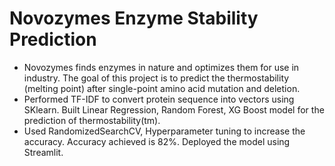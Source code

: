 # Novozymes Enzyme Stability Prediction

* Novozymes finds enzymes in nature and optimizes them for use in industry. The goal of this project is to predict the thermostability (melting point) after single-point amino acid mutation and deletion.
* Performed TF-IDF to convert protein sequence into vectors using SKlearn. Built Linear Regression, Random Forest, XG Boost model for the prediction of thermostability(tm).
* Used RandomizedSearchCV, Hyperparameter tuning to increase the accuracy. Accuracy achieved is 82%. Deployed the model using Streamlit.
